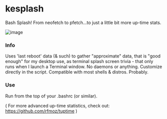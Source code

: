 # kesplash

Bash Splash!
From neofetch to pfetch...to just a little bit more up-time stats.

![image](https://user-images.githubusercontent.com/95410139/214684548-9220f205-2340-47a2-a022-3dd843018dac.png)

### Info
Uses 'last reboot' data (& such) to gather "approximate" data,
that is "good enough" for my desktop use, as terminal splash screen trivia - that only runs when I launch a Terminal window. No daemons or anything.
Customize directly in the script. Compatible with most shells & distros. Probably.

### Use
Run from the top of your .bashrc (or similar).

( For more advanced up-time statistics, check out:
https://github.com/rfmoz/tuptime )
